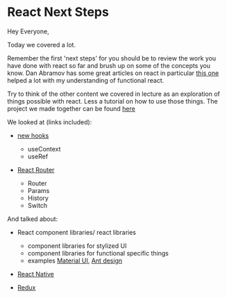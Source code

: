 
# React Next Steps

Hey Everyone, 

Today we covered a lot.  

Remember the first 'next steps' for you should be to review the work you have done with react so far and brush up on some of the concepts you know. Dan Abramov has some great articles on react in particular [this one](https://overreacted.io/a-complete-guide-to-useeffect/) helped a lot with my understanding of functional react.  

Try to think of the other content we covered in lecture as an exploration of things possible with react. Less a tutorial on how to use those things. 
The project we made together can be found [here](https://github.com/tborsa/react-next-steps/tree/master/src)

We looked at (links included):

- [new hooks](https://reactjs.org/docs/hooks-reference.html#usecontext)
  - useContext 
  - useRef

- [React Router](https://reacttraining.com/react-router/web/guides/quick-start)
  - Router
  - Params
  - History
  - Switch

And talked about:

- React component libraries/ react libraries
  - component libraries for stylized UI
  - component libraries for functional specific things
  - examples [Material UI](https://material-ui.com/), [Ant design](https://ant.design/)

- [React Native](https://facebook.github.io/react-native/docs/tutorial)

- [Redux](https://redux.js.org/introduction/getting-started)

